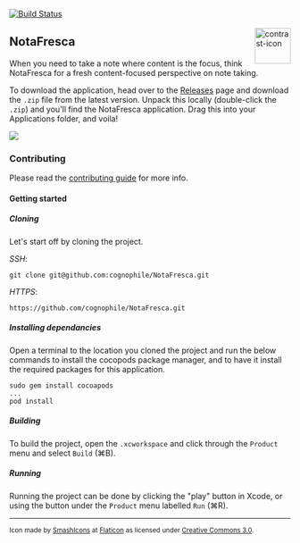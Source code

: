 [![Build Status](https://travis-ci.com/cognophile/NotaFresca.svg?branch=master)](https://travis-ci.com/cognophile/NotaFresca) 

<img src="https://image.flaticon.com/icons/svg/148/148990.svg" alt="contrast-icon" width="64" height="64" align="right" hspace="0" vspace="3"/>

## NotaFresca
When you need to take a note where content is the focus, think NotaFresca for a fresh content-focused perspective on note taking.  

To download the application, head over to the [Releases](https://github.com/cognophile/NotaFresca/releases) page and download the `.zip` file from the latest version. Unpack this locally (double-click the `.zip`) and you'll find the NotaFresca application. Drag this into your Applications folder, and voila!

![](imgs/notafresca-demo.gif)

### Contributing
Please read the [contributing guide](CONTRIBUTING.md) for more info. 

#### Getting started
##### Cloning 
Let's start off by cloning the project.

_SSH_: 
```
git clone git@github.com:cognophile/NotaFresca.git
```

_HTTPS_: 
```
https://github.com/cognophile/NotaFresca.git
```

##### Installing dependancies
Open a terminal to the location you cloned the project and run the below commands to install the cocopods package manager, and to have it install the required packages for this application.

```
sudo gem install cocoapods
...
pod install
```

##### Building
To build the project, open the `.xcworkspace` and click through the `Product` menu and select `Build` (⌘B). 

##### Running
Running the project can be done by clicking the "play" button in Xcode, or using the button under the `Product` menu labelled `Run` (⌘R). 

---
<sub>Icon made by [SmashIcons](https://www.flaticon.com/authors/smashicons) at [Flaticon](https://www.flaticon.com) as licensed under [Creative Commons 3.0](http://creativecommons.org/licenses/by/3.0/).</sub>
